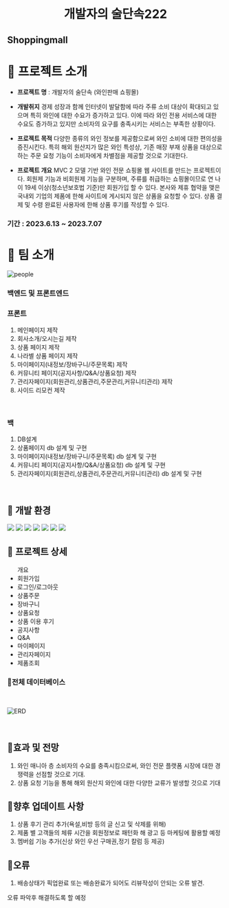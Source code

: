 # <div align="center">**개발자의 술단속222**</div>

## Shoppingmall

# 📌 프로젝트 소개
+ **프로젝트 명** : 개발자의 술단속 (와인판매 쇼핑몰)

+ **개발취지**
경제 성장과 함께 인터넷이 발달함에 따라 주류 소비 대상이 확대되고 있으며 특히 와인에 대한 수요가 증가하고 있다. 
이에 따라 와인 전용 서비스에 대한 수요도 증가하고 있지만 소비자의 요구를 충족시키는 서비스는 부족한 상황이다.

+ **프로젝트 목적**
다양한 종류의 와인 정보를 제공함으로써 와인 소비에 대한 편의성을 증진시킨다. 특히 해외 원산지가 많은 와인 특성상,
기존 매장 부재 상품을 대상으로 하는 주문 요청 기능이 소비자에게 차별점을 제공할 것으로 기대한다.

+ **프로젝트 개요**
MVC 2 모델 기반 와인 전문 쇼핑몰 웹 사이트를 만드는 프로젝트이다. 회원제 기능과 비회원제 기능을 구분하며,
주류를 취급하는 쇼핑몰이므로 연 나이 19세 이상(청소년보호법 기준)만 회원가입 할 수 있다.
본사와 제휴 협약을 맺은 국내외 기업의 제품에 한해 사이트에 게시되지 않은 상품을 요청할 수 있다.
상품 결제 및 수령 완료된 사용자에 한해 상품 후기를 작성할 수 있다.

### 기간 : 2023.6.13 ~ 2023.7.07

# 📌 팀 소개
![people](https://github.com/ProjectGroup5/Sooldansok/assets/131237772/cd8514e0-56d9-4bd2-956c-7c6f43955fe6)


### 백엔드 및 프론트엔드

### 프론트
1. 메인페이지 제작
2. 회사소개/오시는길 제작
3. 상품 페이지 제작
4. 나라별 상품 페이지 제작
5. 마이페이지(내정보/장바구니/주문목록) 제작
6. 커뮤니티 페이지(공지사항/Q&A/상품요청) 제작
7. 관리자페이지(회원관리,상품관리,주문관리,커뮤니티관리) 제작
8. 사이드 리모컨 제작
</br>

### 백
1. DB설계
2. 상품페이지 db 설계 및 구현
3. 마이페이지(내정보/장바구니/주문목록) db 설계 및 구현
4. 커뮤니티 페이지(공지사항/Q&A/상품요청) db 설계 및 구현
5. 관리자페이지(회원관리,상품관리,주문관리,커뮤니티관리) db 설계 및 구현
</br>

## 📌 개발 환경

<img src="https://img.shields.io/badge/Apache Tomcat-F8DC75?style=flat-square&logo=apachetomcat&logoColor=black"/>
<img src="https://img.shields.io/badge/ORACLE-F80000?style=flat-square&logo=oracle&logoColor=white"/>
<img src="https://img.shields.io/badge/HTML5-E34F26?style=flat-square&logo=html5&logoColor=white"/>
<img src="https://img.shields.io/badge/CSS3-1572B6?style=flat-square&logo=css3&logoColor=white"/>
<img src="https://img.shields.io/badge/JavaScript-F7DF1E?style=for-the-badge&logo=JavaScript&logoColor=black">
<img src="https://img.shields.io/badge/jQuery-0769AD?style=flat-square&logo=jQuery&logoColor=white"/>
<img src="https://img.shields.io/badge/java-007396?style=flat-square&logo=java&logoColor=white"/>

</br>

## 📌 프로젝트 상세
<ul>개요
    <li>회원가입
    <li>로그인/로그아웃
    <li>상품주문
    <li>장바구니
    <li>상품요청
    <li>상품 이용 후기
    <li>공지사항
    <li>Q&A
    <li>마이페이지
    <li>관리자페이지
    <li>제품조회
</ul>

### 📌전체 데이터베이스

<br/>


![ERD](https://github.com/ProjectGroup5/Sooldansok/assets/131237772/095faf0d-a0ed-46f5-8ac8-e9618cdfcacc)




<br/>

## 📌효과 및 전망

1. 와인 매니아 층 소비자의 수요를 충족시킴으로써, 와인 전문 플랫폼 시장에 대한 경쟁력을 선점할 것으로 기대.
2. 상품 요청 기능을 통해 해외 원산지 와인에 대한 다양한 교류가 발생할 것으로 기대

## 📌향후 업데이트 사항

1. 상품 후기 관리 추가(욕설,비방 등의 글 신고 및 삭제를 위해)
2. 제품 별 고객들의 체류 시간을 회원정보로 패턴화 해 광고 등 마케팅에 활용할 예정
3. 멤버쉽 기능 추가(신상 와인 우선 구매권,정기 칼럼 등 제공)
   

## 📌오류

1. 배송상태가 픽업완료 또는 배송완료가 되어도 리뷰작성이 안되는 오류 발견.
   


오류 파악후 해결하도록 할 예정
